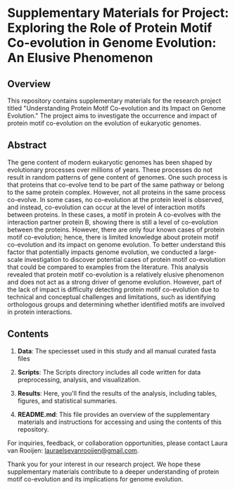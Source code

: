 # Supplementary Materials for Project: Exploring the Role of Protein Motif Co-evolution in Genome Evolution: An Elusive Phenomenon

## Overview
This repository contains supplementary materials for the research project titled "Understanding Protein Motif Co-evolution and its Impact on Genome Evolution." The project aims to investigate the occurrence and impact of protein motif co-evolution on the evolution of eukaryotic genomes.

## Abstract
The gene content of modern eukaryotic genomes has been shaped by evolutionary processes over millions of years. These processes do not result in random patterns of gene content of genomes. One such process is that proteins that co-evolve tend to be part of the same pathway or belong to the same protein complex. However, not all proteins in the same process co-evolve. In some cases, no co-evolution at the protein level is observed, and instead, co-evolution can occur at the level of interaction motifs between proteins. In these cases, a motif in protein A co-evolves with the interaction partner protein B, showing there is still a level of co-evolution between the proteins. However, there are only four known cases of protein motif co-evolution; hence, there is limited knowledge about protein motif co-evolution and its impact on genome evolution. To better understand this factor that potentially impacts genome evolution, we conducted a large-scale investigation to discover potential cases of protein motif co-evolution that could be compared to examples from the literature. This analysis revealed that protein motif co-evolution is a relatively elusive phenomenon and does not act as a strong driver of genome evolution. However, part of the lack of impact is difficulty detecting protein motif co-evolution due to technical and conceptual challenges and limitations, such as identifying orthologous groups and determining whether identified motifs are involved in protein interactions.

## Contents
1. **Data**: The speciesset used in this study and all manual curated fasta files

2. **Scripts**: The Scripts directory includes all code written for data preprocessing, analysis, and visualization.

3. **Results**: Here, you'll find the results of the analysis, including tables, figures, and statistical summaries.

4. **README.md**: This file provides an overview of the supplementary materials and instructions for accessing and using the contents of this repository.


For inquiries, feedback, or collaboration opportunities, please contact Laura van Rooijen: lauraelsevanrooijen@gmail.com.

Thank you for your interest in our research project. We hope these supplementary materials contribute to a deeper understanding of protein motif co-evolution and its implications for genome evolution.
